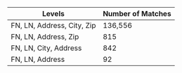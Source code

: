 

| Levels                                   | Number of Matches |
|---------------------------------|------------------------|
| FN, LN, Address, City, Zip   | 136,556                    |
| FN, LN, Address, Zip           | 815                           |
| FN, LN, City, Address          | 842                           |
| FN, LN, Address                  | 92                             |
